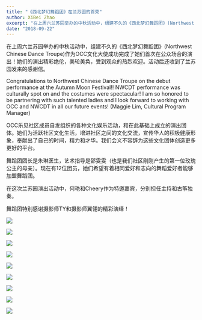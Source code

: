 ```yaml
---
title: "《西北梦幻舞蹈团》在兰苏园的首秀"
author: XiBei Zhao
excerpt: "在上周六兰苏园举办的中秋活动中，组建不久的《西北梦幻舞蹈团》(Northwest Chinese Dance Troupe)作为OCC文化大使成功完成了她们首次在公众场合的演出！她们的演出精彩绝伦，美轮美奂，受到观众的热烈欢迎。活动后还收到了兰苏园发来的感谢信。"
date: "2018-09-22"
---
```


在上周六兰苏园举办的中秋活动中，组建不久的《西北梦幻舞蹈团》(Northwest Chinese Dance Troupe)作为OCC文化大使成功完成了她们首次在公众场合的演出！她们的演出精彩绝伦，美轮美奂，受到观众的热烈欢迎。活动后还收到了兰苏园发来的感谢信。

Congratulations to Northwest Chinese Dance Troupe on the debut performance at the Autumn Moon Festival!! NWCDT performance was culturally spot on and the costumes were spectacular! I am so honored to be partnering with such talented ladies and I look forward to working with OCC and NWCDT in all our future events! (Maggie Lim, Cultural Program Manager)

OCC乐见社区成员自发组织的各种文化娱乐活动，和在此基础上成立的演出团体。她们为活跃社区文化生活，增进社区之间的文化交流，宣传华人的积极健康形象，奉献出了自己的时间，精力和才华。我们会义不容辞为这些文化团体创造更多更好的平台。

舞蹈团团长是朱琳医生，艺术指导是邵雯雯（也是我们社区刚刚产生的第一位玫瑰公主的母亲）。现在有12位团员，她们希望有着相同爱好和志向的舞蹈爱好者能够加盟舞蹈团。

在这次兰苏园演出活动中，何艳和Cheery作为特邀嘉宾，分别担任主持和古筝独奏。

舞蹈团特别感谢摄影师TY和摄影师翼翎的精彩演绎！

![](https://res.cloudinary.com/dhngj18do/image/upload/f_auto,q_auto/v1/images/b625ff5c07b562801b58935c73e60a5e)

![](https://res.cloudinary.com/dhngj18do/image/upload/f_auto,q_auto/v1/images/28b96e6e3823bb99a675fdf01c3682a4)

![](https://res.cloudinary.com/dhngj18do/image/upload/f_auto,q_auto/v1/images/c77ae90005db3d57f45f300a7eeec2bc)

![](https://res.cloudinary.com/dhngj18do/image/upload/f_auto,q_auto/v1/images/4ea7bc55fc67b8e746f2783646335bb3)

![](https://res.cloudinary.com/dhngj18do/image/upload/f_auto,q_auto/v1/images/fae1712f5e8793532c7f13d4cd7b0fb4)

![](https://res.cloudinary.com/dhngj18do/image/upload/f_auto,q_auto/v1/images/c977432b832d3e3e49542f26ebab03ae)

![](https://res.cloudinary.com/dhngj18do/image/upload/f_auto,q_auto/v1/images/c7797957bb767a6d2353a59f27ee1583)

![](https://res.cloudinary.com/dhngj18do/image/upload/f_auto,q_auto/v1/images/44d18d29cf87b65240ad874f1da6732b)

![](https://res.cloudinary.com/dhngj18do/image/upload/f_auto,q_auto/v1/images/3e092215440edbd85902a743cbfd595a)
